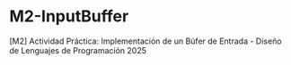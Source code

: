 # M2-InputBuffer
[M2] Actividad Práctica: Implementación de un Búfer de Entrada - Diseño de Lenguajes de Programación 2025
